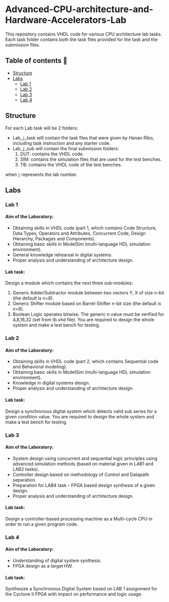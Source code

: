 # Advanced-CPU-architecture-and-Hardware-Accelerators-Lab
This repository contains VHDL code for various CPU architecture lab tasks.
Each task folder contains both the task files provided for the task and the submission files.

## Table of contents 🔗
- [Structure](#Structure)
- [Labs](#Labs)
    - [Lab 1](#1)
    - [Lab 2](#2)
    - [Lab 3](#3)
    - [Lab 4](#4)

 ## Structure
For each Lab task will be 2 folders:
- Lab_`j`_task will contain the task files that were given by Hanan Ribo, including task instruction and any starter code.
- Lab_`j`_sub will contain the final submission folders:
    1. DUT: contains the VHDL code.
    2. SIM: contains the simulation files that are used for the test benches.
    3. TB: contains the VHDL code of the test benches.

when `j` represents the lab number.

 ## Labs

 ### Lab 1
 #### Aim of the Laboratory:
  - Obtaining skills in VHDL code (part 1, which contains Code Structure, Data Types, Operators and Attributes, Concurrent Code, Design Hierarchy, Packages and Components).
  - Obtaining basic skills in ModelSim (multi-language HDL simulation environment).
  - General knowledge rehearsal in digital systems.
  - Proper analysis and understanding of architecture design.
#### Lab task:
Design a module which contains the next three sub-modules:
1. Generic Adder/Subtractor module between two vectors Y, X of size n-bit (the default is n=8).
2. Generic Shifter module based on Barrel-Shifter n-bit size (the default is n=8).
3. Boolean Logic operates bitwise.
The generic n value must be verified for 4,8,16,32 (set from tb.vhd file). You are required to design the whole system and make a test bench for testing.

### Lab 2
#### Aim of the Laboratory:
- Obtaining skills in VHDL code (part 2, which contains Sequential code and Behavioral modeling).
- Obtaining basic skills in ModelSim (multi-language HDL simulation environment).
- Knowledge in digital systems design.
- Proper analysis and understanding of architecture design.
#### Lab task:
Design a synchronous digital system which detects valid sub series for a given
condition value. You are required to design the whole system and make a test bench for testing.

### Lab 3
#### Aim of the Laboratory:
- System design using concurrent and sequential logic principles using advanced simulation methods (based on material given in LAB1 and LAB2 tasks).
- Controller design based on methodology of Control and Datapath separation.
- Preparation for LAB4 task – FPGA based design synthesis of a given design.
- Proper analysis and understanding of architecture design.
#### Lab task:
Design a controller-based processing machine as a Multi-cycle CPU in order to run a given program code.

### Lab 4
#### Aim of the Laboratory:
- Understanding of digital system synthesis.
- FPGA design as a target HW.
#### Lab task:
Synthesize a Synchronous Digital System based on LAB 1 assignment for the Cyclone II FPGA with impact on performance and logic usage.
